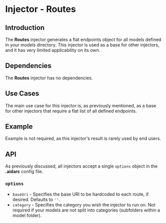 # **Injector** - Routes

## Introduction

The **Routes** injector generates a flat endpoints object for all models defined in your models directory. This injector is used as a base for other injectors, and it has very limited applicability on its own.

## Dependencies

The **Routes** injector has no dependencies.

## Use Cases

The main use case for this injector is, as previously mentioned, as a base for other injectors that require a flat list of all defined endpoints.

## Example

Example is not required, as this injector's result is rarely used by end users.

## API

As previously discussed, all injectors accept a single `options` object in the **.aidarc** config file.

### `options`
- `baseUri` - Specifies the base URI to be hardcoded to each route, if desired. Defaults to `''`.
- `category` - Specifies the category you wish the injector to run on. Not required if your models are not split into categories (subfolders within a model folder).